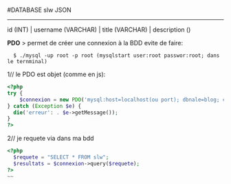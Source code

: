 #DATABASE slw JSON

---

id (INT)  | username (VARCHAR) | title (VARCHAR) | description ()


**PDO** > permet de créer une connexion à la BDD evite de faire:
```
  $ ./mysql -up root -p root (mysqlstart user:root passwor:root; dans le ternminal)
```

1// le PDO est objet (comme en js):
```php
<?php
try {
    $connexion = new PDO('mysql:host=localhost(ou port); dbnale=blog; charset=utf-8', 'root', 'root');
} catch (Exception $e) {
  die('erreur': . $e->getMessage());
}
?>
```
2// je requete via dans ma bdd
```php
<?php
  $requete = "SELECT * FROM slw";
  $resultats = $connexion->query($requete);
?>
~~
